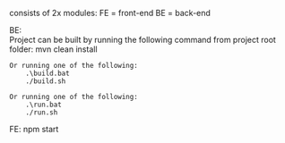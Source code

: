 consists of 2x modules:
	FE = front-end
	BE = back-end

BE: 	
	Project can be built by running the following command from project root folder:
		mvn clean install
		
	Or running one of the following:
		.\build.bat
		./build.sh
		
	Or running one of the following:
		.\run.bat
		./run.sh
		

FE:
	npm start